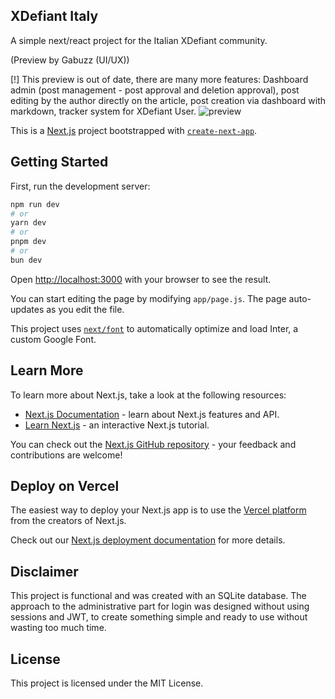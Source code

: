 ## XDefiant Italy
A simple next/react project for the Italian XDefiant community.

(Preview by Gabuzz (UI/UX))

[!] This preview is out of date, there are many more features: Dashboard admin (post management - post approval and deletion approval), post editing by the author directly on the article, post creation via dashboard with markdown, tracker system for XDefiant User.
![preview](https://mir-s3-cdn-cf.behance.net/project_modules/fs/2f7b92201675839.66793ad0ad887.jpg)

This is a [Next.js](https://nextjs.org/) project bootstrapped with [`create-next-app`](https://github.com/vercel/next.js/tree/canary/packages/create-next-app).

## Getting Started

First, run the development server:

```bash
npm run dev
# or
yarn dev
# or
pnpm dev
# or
bun dev
```

Open [http://localhost:3000](http://localhost:3000) with your browser to see the result.

You can start editing the page by modifying `app/page.js`. The page auto-updates as you edit the file.

This project uses [`next/font`](https://nextjs.org/docs/basic-features/font-optimization) to automatically optimize and load Inter, a custom Google Font.

## Learn More

To learn more about Next.js, take a look at the following resources:

- [Next.js Documentation](https://nextjs.org/docs) - learn about Next.js features and API.
- [Learn Next.js](https://nextjs.org/learn) - an interactive Next.js tutorial.

You can check out the [Next.js GitHub repository](https://github.com/vercel/next.js/) - your feedback and contributions are welcome!

## Deploy on Vercel

The easiest way to deploy your Next.js app is to use the [Vercel platform](https://vercel.com/new?utm_medium=default-template&filter=next.js&utm_source=create-next-app&utm_campaign=create-next-app-readme) from the creators of Next.js.

Check out our [Next.js deployment documentation](https://nextjs.org/docs/deployment) for more details.

## Disclaimer
This project is functional and was created with an SQLite database. The approach to the administrative part for login was designed without using sessions and JWT, to create something simple and ready to use without wasting too much time.

## License

This project is licensed under the MIT License.

